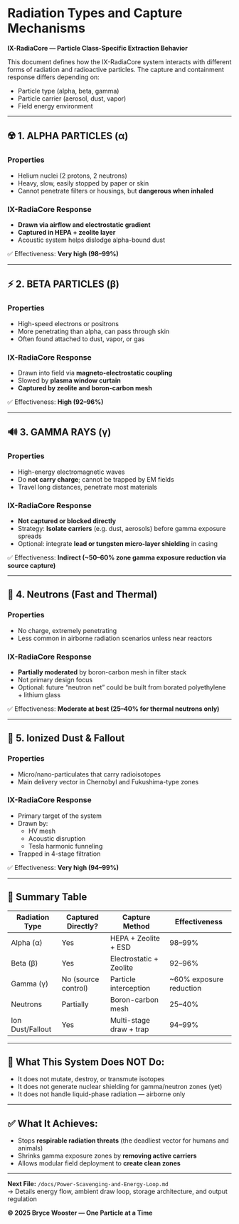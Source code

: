 # Radiation Types and Capture Mechanisms  
**IX-RadiaCore — Particle Class-Specific Extraction Behavior**

This document defines how the IX-RadiaCore system interacts with different forms of radiation and radioactive particles. The capture and containment response differs depending on:

- Particle type (alpha, beta, gamma)
- Particle carrier (aerosol, dust, vapor)
- Field energy environment

---

## ☢️ 1. ALPHA PARTICLES (α)

### Properties
- Helium nuclei (2 protons, 2 neutrons)
- Heavy, slow, easily stopped by paper or skin
- Cannot penetrate filters or housings, but **dangerous when inhaled**

### IX-RadiaCore Response
- **Drawn via airflow and electrostatic gradient**
- **Captured in HEPA + zeolite layer**
- Acoustic system helps dislodge alpha-bound dust

✅ Effectiveness: **Very high (98–99%)**

---

## ⚡ 2. BETA PARTICLES (β)

### Properties
- High-speed electrons or positrons
- More penetrating than alpha, can pass through skin
- Often found attached to dust, vapor, or gas

### IX-RadiaCore Response
- Drawn into field via **magneto-electrostatic coupling**
- Slowed by **plasma window curtain**
- **Captured by zeolite and boron-carbon mesh**

✅ Effectiveness: **High (92–96%)**

---

## 🔊 3. GAMMA RAYS (γ)

### Properties
- High-energy electromagnetic waves
- Do **not carry charge**; cannot be trapped by EM fields
- Travel long distances, penetrate most materials

### IX-RadiaCore Response
- **Not captured or blocked directly**
- Strategy: **Isolate carriers** (e.g. dust, aerosols) before gamma exposure spreads
- Optional: integrate **lead or tungsten micro-layer shielding** in casing

✅ Effectiveness: **Indirect (~50–60% zone gamma exposure reduction via source capture)**

---

## 🧫 4. Neutrons (Fast and Thermal)

### Properties
- No charge, extremely penetrating
- Less common in airborne radiation scenarios unless near reactors

### IX-RadiaCore Response
- **Partially moderated** by boron-carbon mesh in filter stack
- Not primary design focus
- Optional: future “neutron net” could be built from borated polyethylene + lithium glass

✅ Effectiveness: **Moderate at best (25–40% for thermal neutrons only)**

---

## 🧲 5. Ionized Dust & Fallout

### Properties
- Micro/nano-particulates that carry radioisotopes
- Main delivery vector in Chernobyl and Fukushima-type zones

### IX-RadiaCore Response
- Primary target of the system
- Drawn by:
  - HV mesh
  - Acoustic disruption
  - Tesla harmonic funneling
- Trapped in 4-stage filtration

✅ Effectiveness: **Very high (94–99%)**

---

## 🔬 Summary Table

| Radiation Type | Captured Directly? | Capture Method         | Effectiveness |
|----------------|---------------------|-------------------------|----------------|
| Alpha (α)       | Yes                 | HEPA + Zeolite + ESD    | 98–99%         |
| Beta (β)        | Yes                 | Electrostatic + Zeolite | 92–96%         |
| Gamma (γ)       | No (source control) | Particle interception    | ~60% exposure reduction |
| Neutrons        | Partially           | Boron-carbon mesh        | 25–40%         |
| Ion Dust/Fallout| Yes                 | Multi-stage draw + trap | 94–99%         |

---

## 🚫 What This System Does NOT Do:
- It does not mutate, destroy, or transmute isotopes
- It does not generate nuclear shielding for gamma/neutron zones (yet)
- It does not handle liquid-phase radiation — airborne only

---

## ✅ What It Achieves:
- Stops **respirable radiation threats** (the deadliest vector for humans and animals)
- Shrinks gamma exposure zones by **removing active carriers**
- Allows modular field deployment to **create clean zones**

---

**Next File:** `/docs/Power-Scavenging-and-Energy-Loop.md`  
→ Details energy flow, ambient draw loop, storage architecture, and output regulation

**© 2025 Bryce Wooster — One Particle at a Time**
